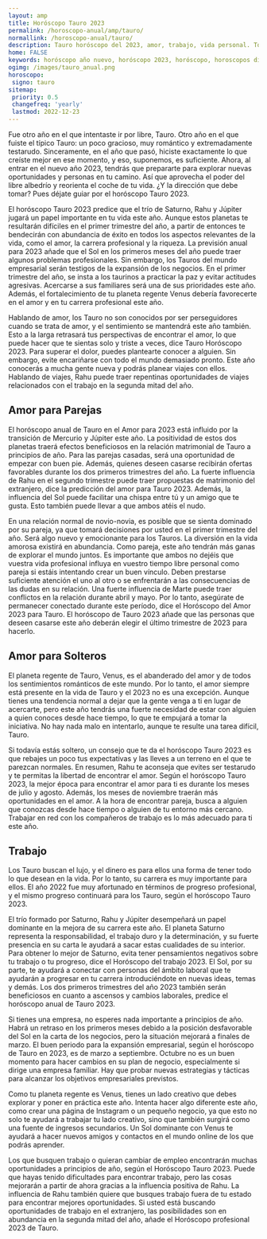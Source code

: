 ```yaml
---
layout: amp
title: Horóscopo Tauro 2023 
permalink: /horoscopo-anual/amp/tauro/
normallink: /horoscopo-anual/tauro/
description: Tauro horóscopo del 2023, amor, trabajo, vida personal. Todas las predicciones para Tauro 2023 gratis. Disfruta este año nuevo.
home: FALSE
keywords: horóscopo año nuevo, horóscopo 2023, horóscopo, horoscopos diarios gratis del dia de hoy, horóscopo diario gratis,horóscopo ano nuevo 2023, horóscopo esperanza gracia, horoscopo Tauro 2023, horoscop, horóscopos gratis, horoscopo Tauro, horoscopo Tauro 2023 gratis, Tarot, Astrologia, Zodíaco, Tauro, horoscopo gratis,tarot en femenino,videncia gratuita,horoscopos gratuitos,horóscopos, astrologia,videncia gratis
ogimg: /images/tauro_anual.png
horoscopo:
 signo: tauro
sitemap:
 priority: 0.5
 changefreq: 'yearly'
 lastmod: 2022-12-23
---
```





Fue otro año en el que intentaste ir por libre, Tauro. Otro año en el que fuiste el típico Tauro: un poco gracioso, muy romántico y extremadamente testarudo. Sinceramente, en el año que pasó, hiciste exactamente lo que creíste mejor en ese momento, y eso, suponemos, es suficiente. Ahora, al entrar en el nuevo año 2023, tendrás que prepararte para explorar nuevas oportunidades y personas en tu camino. Así que aprovecha el poder del libre albedrío y reorienta el coche de tu vida. ¿Y la dirección que debe tomar? Pues déjate guiar por el horóscopo Tauro 2023.

El horóscopo Tauro 2023 predice que el trío de Saturno, Rahu y Júpiter jugará un papel importante en tu vida este año. Aunque estos planetas te resultarán difíciles en el primer trimestre del año, a partir de entonces te bendecirán con abundancia de éxito en todos los aspectos relevantes de la vida, como el amor, la carrera profesional y la riqueza. La previsión anual para 2023 añade que el Sol en los primeros meses del año puede traer algunos problemas profesionales. Sin embargo, los Tauros del mundo empresarial serán testigos de la expansión de los negocios. En el primer trimestre del año, se insta a los taurinos a practicar la paz y evitar actitudes agresivas. Acercarse a sus familiares será una de sus prioridades este año. Además, el fortalecimiento de tu planeta regente Venus debería favorecerte en el amor y en tu carrera profesional este año.

Hablando de amor, los Tauro no son conocidos por ser perseguidores cuando se trata de amor, y el sentimiento se mantendrá este año también. Esto a la larga retrasará tus perspectivas de encontrar el amor, lo que puede hacer que te sientas solo y triste a veces, dice Tauro Horóscopo 2023. Para superar el dolor, puedes plantearte conocer a alguien. Sin embargo, evite encariñarse con todo el mundo demasiado pronto. Este año conocerás a mucha gente nueva y podrás planear viajes con ellos. Hablando de viajes, Rahu puede traer repentinas oportunidades de viajes relacionados con el trabajo en la segunda mitad del año.

## Amor para Parejas

El horóscopo anual de Tauro en el Amor para 2023 está influido por la transición de Mercurio y Júpiter este año. La positividad de estos dos planetas traerá efectos beneficiosos en la relación matrimonial de Tauro a principios de año. Para las parejas casadas, será una oportunidad de empezar con buen pie. Además, quienes deseen casarse recibirán ofertas favorables durante los dos primeros trimestres del año. La fuerte influencia de Rahu en el segundo trimestre puede traer propuestas de matrimonio del extranjero, dice la predicción del amor para Tauro 2023. Además, la influencia del Sol puede facilitar una chispa entre tú y un amigo que te gusta. Esto también puede llevar a que ambos atéis el nudo.

En una relación normal de novio-novia, es posible que se sienta dominado por su pareja, ya que tomará decisiones por usted en el primer trimestre del año. Será algo nuevo y emocionante para los Tauros. La diversión en la vida amorosa existirá en abundancia. Como pareja, este año tendrán más ganas de explorar el mundo juntos. Es importante que ambos no dejéis que vuestra vida profesional influya en vuestro tiempo libre personal como pareja si estáis intentando crear un buen vínculo. Deben prestarse suficiente atención el uno al otro o se enfrentarán a las consecuencias de las dudas en su relación. Una fuerte influencia de Marte puede traer conflictos en la relación durante abril y mayo. Por lo tanto, asegúrate de permanecer conectado durante este período, dice el Horóscopo del Amor 2023 para Tauro. El horóscopo de Tauro 2023 añade que las personas que deseen casarse este año deberán elegir el último trimestre de 2023 para hacerlo.

## Amor para Solteros

El planeta regente de Tauro, Venus, es el abanderado del amor y de todos los sentimientos románticos de este mundo. Por lo tanto, el amor siempre está presente en la vida de Tauro y el 2023 no es una excepción. Aunque tienes una tendencia normal a dejar que la gente venga a ti en lugar de acercarte, pero este año tendrás una fuerte necesidad de estar con alguien a quien conoces desde hace tiempo, lo que te empujará a tomar la iniciativa. No hay nada malo en intentarlo, aunque te resulte una tarea difícil, Tauro.

Si todavía estás soltero, un consejo que te da el horóscopo Tauro 2023 es que rebajes un poco tus expectativas y las lleves a un terreno en el que te parezcan normales. En resumen, Rahu te aconseja que evites ser testarudo y te permitas la libertad de encontrar el amor. Según el horóscopo Tauro 2023, la mejor época para encontrar el amor para ti es durante los meses de julio y agosto. Además, los meses de noviembre traerán más oportunidades en el amor. A la hora de encontrar pareja, busca a alguien que conozcas desde hace tiempo o alguien de tu entorno más cercano. Trabajar en red con los compañeros de trabajo es lo más adecuado para ti este año.

## Trabajo

Los Tauro buscan el lujo, y el dinero es para ellos una forma de tener todo lo que desean en la vida. Por lo tanto, su carrera es muy importante para ellos. El año 2022 fue muy afortunado en términos de progreso profesional, y el mismo progreso continuará para los Tauro, según el horóscopo Tauro 2023.

El trío formado por Saturno, Rahu y Júpiter desempeñará un papel dominante en la mejora de su carrera este año. El planeta Saturno representa la responsabilidad, el trabajo duro y la determinación, y su fuerte presencia en su carta le ayudará a sacar estas cualidades de su interior. Para obtener lo mejor de Saturno, evita tener pensamientos negativos sobre tu trabajo o tu progreso, dice el  Horóscopo del trabajo 2023. El Sol, por su parte, te ayudará a conectar con personas del ámbito laboral que te ayudarán a progresar en tu carrera introduciéndote en nuevas ideas, temas y demás. Los dos primeros trimestres del año 2023 también serán beneficiosos en cuanto a ascensos y cambios laborales, predice el horóscopo anual de Tauro 2023.

Si tienes una empresa, no esperes nada importante a principios de año. Habrá un retraso en los primeros meses debido a la posición desfavorable del Sol en la carta de los negocios, pero la situación mejorará a finales de marzo. El buen periodo para la expansión empresarial, según el horóscopo de Tauro en 2023, es de marzo a septiembre. Octubre no es un buen momento para hacer cambios en su plan de negocio, especialmente si dirige una empresa familiar. Hay que probar nuevas estrategias y tácticas para alcanzar los objetivos empresariales previstos.

Como tu planeta regente es Venus, tienes un lado creativo que debes explorar y poner en práctica este año. Intenta hacer algo diferente este año, como crear una página de Instagram o un pequeño negocio, ya que esto no solo te ayudará a trabajar tu lado creativo, sino que también surgirá como una fuente de ingresos secundarios. Un Sol dominante con Venus te ayudará a hacer nuevos amigos y contactos en el mundo online de los que podrás aprender.

Los que busquen trabajo o quieran cambiar de empleo encontrarán muchas oportunidades a principios de año, según el Horóscopo Tauro 2023. Puede que hayas tenido dificultades para encontrar trabajo, pero las cosas mejorarán a partir de ahora gracias a la influencia positiva de Rahu. La influencia de Rahu también quiere que busques trabajo fuera de tu estado para encontrar mejores oportunidades. Si usted está buscando oportunidades de trabajo en el extranjero, las posibilidades son en abundancia en la segunda mitad del año, añade el Horóscopo profesional 2023 de Tauro.